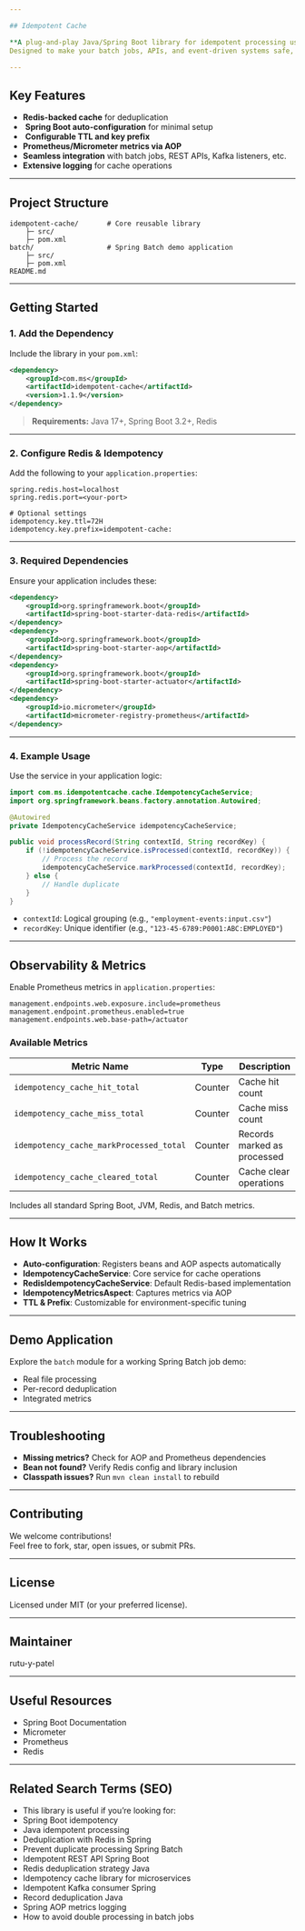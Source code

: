 ```yaml
---

## Idempotent Cache

**A plug-and-play Java/Spring Boot library for idempotent processing using Redis.**  
Designed to make your batch jobs, APIs, and event-driven systems safe, observable, and efficient with built-in deduplication, TTL, logging, and Prometheus/Micrometer metrics.

---
```


## Key Features

-  **Redis-backed cache** for deduplication
- ️ **Spring Boot auto-configuration** for minimal setup
- ️ **Configurable TTL and key prefix**
-  **Prometheus/Micrometer metrics via AOP**
-  **Seamless integration** with batch jobs, REST APIs, Kafka listeners, etc.
-  **Extensive logging** for cache operations

---

## Project Structure

```
idempotent-cache/       # Core reusable library
    ├─ src/
    ├─ pom.xml
batch/                  # Spring Batch demo application
    ├─ src/
    ├─ pom.xml
README.md
```

---
 Getting Started
---
### 1. Add the Dependency

Include the library in your `pom.xml`:

```xml
<dependency>
    <groupId>com.ms</groupId>
    <artifactId>idempotent-cache</artifactId>
    <version>1.1.9</version>
</dependency>
```

> **Requirements:** Java 17+, Spring Boot 3.2+, Redis

---

### 2. Configure Redis & Idempotency

Add the following to your `application.properties`:

```properties
spring.redis.host=localhost
spring.redis.port=<your-port>

# Optional settings
idempotency.key.ttl=72H
idempotency.key.prefix=idempotent-cache:
```

---

### 3. Required Dependencies

Ensure your application includes these:

```xml
<dependency>
    <groupId>org.springframework.boot</groupId>
    <artifactId>spring-boot-starter-data-redis</artifactId>
</dependency>
<dependency>
    <groupId>org.springframework.boot</groupId>
    <artifactId>spring-boot-starter-aop</artifactId>
</dependency>
<dependency>
    <groupId>org.springframework.boot</groupId>
    <artifactId>spring-boot-starter-actuator</artifactId>
</dependency>
<dependency>
    <groupId>io.micrometer</groupId>
    <artifactId>micrometer-registry-prometheus</artifactId>
</dependency>
```

---

### 4. Example Usage

Use the service in your application logic:

```java
import com.ms.idempotentcache.cache.IdempotencyCacheService;
import org.springframework.beans.factory.annotation.Autowired;

@Autowired
private IdempotencyCacheService idempotencyCacheService;

public void processRecord(String contextId, String recordKey) {
    if (!idempotencyCacheService.isProcessed(contextId, recordKey)) {
        // Process the record
        idempotencyCacheService.markProcessed(contextId, recordKey);
    } else {
        // Handle duplicate
    }
}
```

- `contextId`: Logical grouping (e.g., `"employment-events:input.csv"`)
- `recordKey`: Unique identifier (e.g., `"123-45-6789:P0001:ABC:EMPLOYED"`)

---

## Observability & Metrics

Enable Prometheus metrics in `application.properties`:

```properties
management.endpoints.web.exposure.include=prometheus
management.endpoint.prometheus.enabled=true
management.endpoints.web.base-path=/actuator
```

### Available Metrics

| Metric Name                          | Type    | Description                          |
|-------------------------------------|---------|--------------------------------------|
| `idempotency_cache_hit_total`       | Counter | Cache hit count                      |
| `idempotency_cache_miss_total`      | Counter | Cache miss count                     |
| `idempotency_cache_markProcessed_total` | Counter | Records marked as processed          |
| `idempotency_cache_cleared_total`   | Counter | Cache clear operations               |

Includes all standard Spring Boot, JVM, Redis, and Batch metrics.

---

## How It Works

- **Auto-configuration**: Registers beans and AOP aspects automatically
- **IdempotencyCacheService**: Core service for cache operations
- **RedisIdempotencyCacheService**: Default Redis-based implementation
- **IdempotencyMetricsAspect**: Captures metrics via AOP
- **TTL & Prefix**: Customizable for environment-specific tuning

---

## Demo Application

Explore the `batch` module for a working Spring Batch job demo:

- Real file processing
- Per-record deduplication
- Integrated metrics

---

## Troubleshooting

- **Missing metrics?** Check for AOP and Prometheus dependencies
- **Bean not found?** Verify Redis config and library inclusion
- **Classpath issues?** Run `mvn clean install` to rebuild

---

## Contributing

We welcome contributions!  
Feel free to fork, star, open issues, or submit PRs.

---

## License

Licensed under MIT (or your preferred license).

---

## Maintainer

rutu-y-patel

---

## Useful Resources

- Spring Boot Documentation
- Micrometer
- Prometheus
- Redis

---

## Related Search Terms (SEO)
- This library is useful if you’re looking for:
- Spring Boot idempotency
- Java idempotent processing
- Deduplication with Redis in Spring
- Prevent duplicate processing Spring Batch
- Idempotent REST API Spring Boot
- Redis deduplication strategy Java
- Idempotency cache library for microservices
- Idempotent Kafka consumer Spring
- Record deduplication Java
- Spring AOP metrics logging
- How to avoid double processing in batch jobs